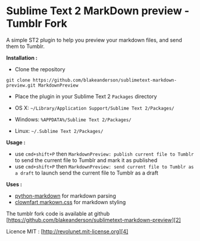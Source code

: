 Sublime Text 2 MarkDown preview - Tumblr Fork
=====

A simple ST2 plugin to help you preview your markdown files, and send them to Tumblr.

**Installation :**

 - Clone the repository
 ``` shell
 git clone https://github.com/blakeanderson/sublimetext-markdown-preview.git MarkdownPreview
 ```
 - Place the plugin in your Sublime Text 2 `Packages` directory

  - OS X: `~/Library/Application Support/Sublime Text 2/Packages/`
  - Windows: `%APPDATA%/Sublime Text 2/Packages/`
  - Linux: `~/.Sublime Text 2/Packages/`

**Usage :**

 - use `cmd+shift+P` then `MarkdownPreview: publish current file to Tumblr` to send the current file to Tumblr and mark it as published
 - use `cmd+shift+P` then `MarkdownPreview: send current file to Tumblr as a draft` to launch send the current file to Tumblr as a draft

**Uses :**

 - [python-markdown][0] for markdown parsing
 - [clownfart markown.css][1] for markdown styling

The tumblr fork code is available at github [https://github.com/blakeanderson/sublimetext-markdown-preview][2]

Licence MIT : [http://revolunet.mit-license.org][4]

 [0]: https://github.com/waylan/Python-Markdown
 [1]: https://github.com/clownfart/Markdown-CSS
 [2]: https://github.com/revolunet/sublimetext-markdown-preview
 [3]: http://wbond.net/sublime_packages/package_control
 [4]: http://revolunet.mit-license.org
